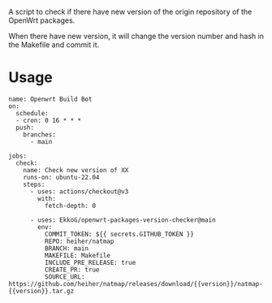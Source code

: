 A script to check if there have new version of the origin repository of the OpenWrt packages.

When there have new version, it will change the version number and hash in the Makefile and commit it.

# Usage

```
name: Openwrt Build Bot
on:
  schedule:
  - cron: 0 16 * * *
  push:
    branches:
      - main

jobs:
  check:
    name: Check new version of XX
    runs-on: ubuntu-22.04
    steps:
      - uses: actions/checkout@v3
        with:
          fetch-depth: 0

      - uses: EkkoG/openwrt-packages-version-checker@main
        env:
          COMMIT_TOKEN: ${{ secrets.GITHUB_TOKEN }}
          REPO: heiher/natmap
          BRANCH: main
          MAKEFILE: Makefile
          INCLUDE_PRE_RELEASE: true
          CREATE_PR: true
          SOURCE_URL: https://github.com/heiher/natmap/releases/download/{{version}}/natmap-{{version}}.tar.gz
```